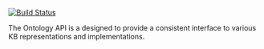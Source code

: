 [![Build Status](https://travis-ci.org/KnowledgeCaptureAndDiscovery/ontapi.svg?branch=master)](https://travis-ci.org/KnowledgeCaptureAndDiscovery/ontapi)

The Ontology API is a designed to provide a consistent interface to various KB representations and implementations.

